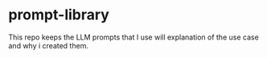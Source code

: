 # prompt-library
This repo keeps the LLM prompts that I use will explanation of the use case and why i created them.
